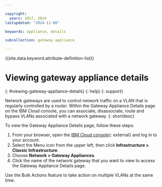 ```yaml
---

copyright:
  years: 2017, 2024
lastupdated: "2024-11-08"

keywords: appliance, details

subcollection: gateway-appliance

---
```


{{site.data.keyword.attribute-definition-list}}

# Viewing gateway appliance details
{: #viewing-gateway-appliance-details}
{: help}
{: support}

Network gateways are used to control network traffic on a VLAN that is regularly controlled by a router. Within the Gateway Appliance Details page on the IBM Cloud console, you can associate, disassociate, route and bypass VLANs associated with a network gateway.
{: shortdesc}

To view the Gateway Appliance Details page, follow these steps:

1. From your browser, open the [IBM Cloud console](/login){: external} and log in to your account.
1. Select the Menu icon from the upper left, then click **Infrastructure > Classic Infrastructure**.
1. Choose **Network > Gateway Appliances**.
1. Click the name of the network gateway that you want to view to access the Gateway Appliance Details page.

Use the Bulk Actions feature to take action on multiple VLANs at the same time.
